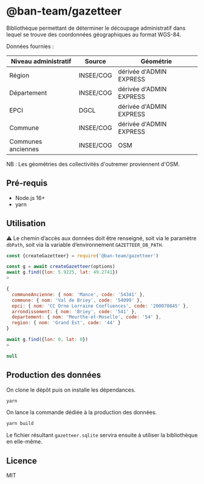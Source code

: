 # @ban-team/gazetteer

Bibliothèque permettant de déterminer le découpage administratif dans lequel se trouve des coordonnées géographiques au format WGS-84.

Données fournies :

| Niveau administratif | Source | Géométrie |
| --- | --- | --- |
| Région | INSEE/COG | dérivée d'ADMIN EXPRESS |
| Département | INSEE/COG | dérivée d'ADMIN EXPRESS |
| EPCI | DGCL | dérivée d'ADMIN EXPRESS |
| Commune | INSEE/COG | dérivée d'ADMIN EXPRESS |
| Communes anciennes | INSEE/COG | OSM |

NB : Les géométries des collectivités d'outremer proviennent d'OSM.

## Pré-requis

- Node.js 16+
- yarn

## Utilisation

⚠️ Le chemin d’accès aux données doit être renseigné, soit via le paramètre `dbPath`, soit via la variable d’environnement `GAZETTEER_DB_PATH`.

```js
const {createGazetteer} = require('@ban-team/gazetteer')

const g = await createGazetteer(options)
await g.find({lon: 5.9225, lat: 49.2741})
>

{
  communeAncienne: { nom: 'Mance', code: '54341' },
  commune: { nom: 'Val de Briey', code: '54099' },
  epci: { nom: 'CC Orne Lorraine Confluences', code: '200070845' },
  arrondissement: { nom: 'Briey', code: '541' },
  departement: { nom: 'Meurthe-et-Moselle', code: '54' },
  region: { nom: 'Grand Est', code: '44' }
}

await g.find({lon: 0, lat: 0})
>

null
```

## Production des données

On clone le dépôt puis on installe les dépendances.

```bash
yarn
```

On lance la commande dédiée à la production des données.

```bash
yarn build
```

Le fichier résultant `gazetteer.sqlite` servira ensuite à utiliser la bibliothèque en elle-même.

## Licence

MIT
